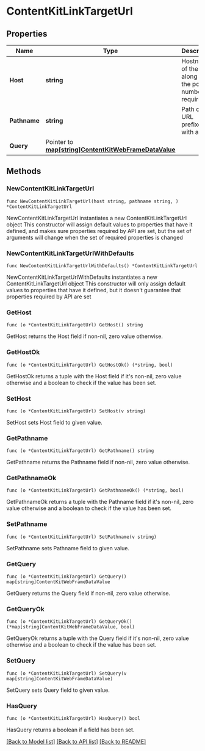 # ContentKitLinkTargetUrl

## Properties

Name | Type | Description | Notes
------------ | ------------- | ------------- | -------------
**Host** | **string** | Hostname of the URL along with the port number if required. | 
**Pathname** | **string** | Path of the URL prefixed with a &#x60;/&#x60;. | 
**Query** | Pointer to [**map[string]ContentKitWebFrameDataValue**](ContentKitWebFrameDataValue.md) |  | [optional] 

## Methods

### NewContentKitLinkTargetUrl

`func NewContentKitLinkTargetUrl(host string, pathname string, ) *ContentKitLinkTargetUrl`

NewContentKitLinkTargetUrl instantiates a new ContentKitLinkTargetUrl object
This constructor will assign default values to properties that have it defined,
and makes sure properties required by API are set, but the set of arguments
will change when the set of required properties is changed

### NewContentKitLinkTargetUrlWithDefaults

`func NewContentKitLinkTargetUrlWithDefaults() *ContentKitLinkTargetUrl`

NewContentKitLinkTargetUrlWithDefaults instantiates a new ContentKitLinkTargetUrl object
This constructor will only assign default values to properties that have it defined,
but it doesn't guarantee that properties required by API are set

### GetHost

`func (o *ContentKitLinkTargetUrl) GetHost() string`

GetHost returns the Host field if non-nil, zero value otherwise.

### GetHostOk

`func (o *ContentKitLinkTargetUrl) GetHostOk() (*string, bool)`

GetHostOk returns a tuple with the Host field if it's non-nil, zero value otherwise
and a boolean to check if the value has been set.

### SetHost

`func (o *ContentKitLinkTargetUrl) SetHost(v string)`

SetHost sets Host field to given value.


### GetPathname

`func (o *ContentKitLinkTargetUrl) GetPathname() string`

GetPathname returns the Pathname field if non-nil, zero value otherwise.

### GetPathnameOk

`func (o *ContentKitLinkTargetUrl) GetPathnameOk() (*string, bool)`

GetPathnameOk returns a tuple with the Pathname field if it's non-nil, zero value otherwise
and a boolean to check if the value has been set.

### SetPathname

`func (o *ContentKitLinkTargetUrl) SetPathname(v string)`

SetPathname sets Pathname field to given value.


### GetQuery

`func (o *ContentKitLinkTargetUrl) GetQuery() map[string]ContentKitWebFrameDataValue`

GetQuery returns the Query field if non-nil, zero value otherwise.

### GetQueryOk

`func (o *ContentKitLinkTargetUrl) GetQueryOk() (*map[string]ContentKitWebFrameDataValue, bool)`

GetQueryOk returns a tuple with the Query field if it's non-nil, zero value otherwise
and a boolean to check if the value has been set.

### SetQuery

`func (o *ContentKitLinkTargetUrl) SetQuery(v map[string]ContentKitWebFrameDataValue)`

SetQuery sets Query field to given value.

### HasQuery

`func (o *ContentKitLinkTargetUrl) HasQuery() bool`

HasQuery returns a boolean if a field has been set.


[[Back to Model list]](../README.md#documentation-for-models) [[Back to API list]](../README.md#documentation-for-api-endpoints) [[Back to README]](../README.md)


